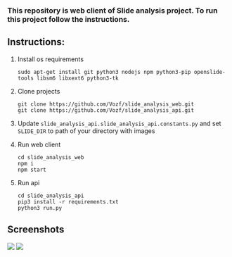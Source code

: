 ### This repository is web client of Slide analysis project. To run this project follow the instructions.
## Instructions:
1. Install os requirements
    ```
    sudo apt-get install git python3 nodejs npm python3-pip openslide-tools libsm6 libxext6 python3-tk
    ```

2. Clone projects
    ```
    git clone https://github.com/Vozf/slide_analysis_web.git
    git clone https://github.com/Vozf/slide_analysis_api.git
    ```
3. Update `slide_analysis_api.slide_analysis_api.constants.py` and set `SLIDE_DIR` to path of your directory with images
4. Run web client
    ```
    cd slide_analysis_web
    npm i
    npm start
    ```
5. Run api
    ```
    cd slide_analysis_api
    pip3 install -r requirements.txt
    python3 run.py
    ```

## Screenshots
![](https://psv4.userapi.com/c848324/u98389977/docs/d6/de6821eeedf2/Screenshot_from_2018-06-05_16-53-40.png?extra=_S6rG8-JFaAzT8uRdCOololcSjt0DBuaZLbcGh-uZs5fOejkD593uf-vsIL6VRhQiXwtA183yoibheqvDxiGpsTtiF488sX2Aoz0Ku9-VaqiXgv8G3qeP7XWp3vS6Nf2Qvvjegd_Ow)
![](https://psv4.userapi.com/c848324/u98389977/docs/d10/704970796529/Screenshot_from_2018-06-05_17-00-20.png?extra=06Z4SAJUUFeuSXl3Zey0PvlEC186NqtcjjJIPMwdlt4zrFrbFWFRXM1P7ItwUZ6wepAobKDkXiYx3hcl0XLeWBKtO4bbQVRTyr9HqRFljQHgT5HBE7rzX36-xASQpFUXGl_AHD-GEg)

